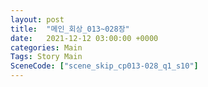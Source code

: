 ```yaml
---
layout: post
title:  "메인_회상_013~028장"
date:   2021-12-12 03:00:00 +0000
categories: Main
Tags: Story Main
SceneCode: ["scene_skip_cp013-028_q1_s10"]
---
```

